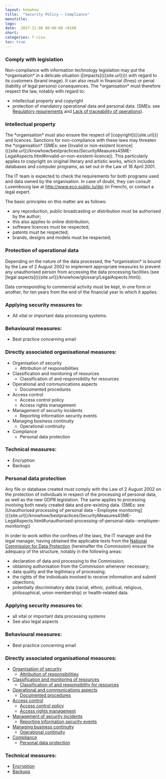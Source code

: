 ```yaml
---
layout: knowhow
title:  "Security Policy – Compliance"
menutitle:
logo:
date:  2017-11-06 00:00:00 +0100
short:
categories: f-ciso
toc: true
---
```

<h3 class="titre-page">Comply with legislation</h3>
Non-compliance with information technology legislation may put the *organisation* in a delicate situation ([impacts]({{site.url}})) with regard to its customers (brand image). It can also result in financial (fines) or penal (liability of legal persons) consequences. The *organisation* must therefore respect the law, notably with regard to:

* intellectual property and copyright
* protection of mandatory operational data and personal data. (SMEs: see [Regulatory requirements]({{site.url}}/knowhow/bestpractices/SecurityMeasures4SME-LegalAspects.html#regulatory-requirements) and [Lack of traceability of operations]({{site.url}}/knowhow/bestpractices/SecurityMeasures4SME-LegalAspects.html#lack-of-traceability-of-operations)).

<h3 class="titre-page">Intellectual property</h3>
The *organisation* must also ensure the respect of [copyright]({{site.url}}) and licences. Sanctions for non-compliance with these laws may threaten the *organisation* (SMEs: see [Invalid or non-existent licence]({{site.url}}/knowhow/bestpractices/SecurityMeasures4SME-LegalAspects.html#invalid-or-non-existent-licence)). This particularly applies to copyright on original literary and artistic works, which includes databases and computer programs, as set out in the Law of 18 April 2001.

The IT team is expected to check the requirements for both programs used and data owned by the organisation. In case of doubt, they can consult Luxembourg law at http://www.eco.public.lu/dpi (in French), or contact a legal expert.

The basic principles on this matter are as follows:

* any reproduction, public broadcasting or distribution must be authorised by the author;
* this also applies to online distribution;
* software licences must be respected;
* patents must be respected;
* brands, designs and models must be respected;

<h3 class="titre-page">Protection of operational data</h3>
Depending on the nature of the data processed, the *organisation* is bound by the Law of 2 August 2002 to implement appropriate measures to prevent any unauthorised person from accessing the data processing facilities (see [legal aspects]({{site.url}}/knowhow/glossary/LegalAspects.html)).

Data corresponding to commercial activity must be kept, in one form or another, for ten years from the end of the financial year to which it applies.

### Applying security measures to:

* All vital or important data processing systems.

### Behavioural measures:

* Best practice concerning email

### Directly associated organisational measures:

* Organisation of security
  * Attribution of responsibilities
* Classification and monitoring of resources
  * Classification of and responsibility for resources
* Operational and communications aspects
  * Documented procedures
* Access control
  * Access control policy
  * Access rights management
* Management of security incidents
  * Reporting information security events
* Managing business continuity
  * Operational continuity
* Compliance
  * Personal data protection

### Technical measures:

* Encryption
* Backups

<h3 class="titre-page">Personal data protection</h3>
Any file or database created must comply with the Law of 2 August 2002 on the protection of individuals in respect of the processing of personal data, as well as the new GDPR legislation. The same applies to processing involving both newly created data and pre-existing data. (SMEs: see [Unauthorised processing of personal data – Employee monitoring]({{site.url}}/knowhow/bestpractices/SecurityMeasures4SME-LegalAspects.html#unauthorised-processing-of-personal-data--employee-monitoring))

In order to work within the confines of the laws, the IT manager and the legal manager, having obtained the applicable texts from the [National Commission for Data Protection]({{site.url}}https://cnpd.public.lu/fr.html) (hereinafter the *Commission*) ensure the adequacy of the structure, notably in the following areas:

* declaration of data and processing to the Commission;
* obtaining authorisation from the Commission whenever necessary;
* data quality and the legitimacy of processing;
* the rights of the individuals involved to receive information and submit objections;
* potentially discriminatory data (racial, ethnic, political, religious, philosophical, union membership) or health-related data.

### Applying security measures to:

* all vital or important data processing systems
* See also legal aspects

### Behavioural measures:

* Best practice concerning email

### Directly associated organisational measures:

* [Organisation of security]({{site.url}}/knowhow/cisoapproach/SecurityPolicy-OrganisationOfSecurity.html)
  * [Attribution of responsibilities]({{site.url}}/knowhow/cisoapproach/SecurityPolicy-OrganisationOfSecurity.html#attribution-of-responsibilities)
* [Classification and monitoring of resources]({{site.url}}/knowhow/cisoapproach/SecurityPolicy-ClassificationAndControlOfResources.html)
  * [Classification of and responsibility for resources]({{site.url}}/knowhow/cisoapproach/SecurityPolicy-ClassificationAndControlOfResources.html#classification-and-responsibility-for-resources)
* [Operational and communications aspects]({{site.url}}/knowhow/cisoapproach/SecurityPolicy-OperationalAndCommunicationAspects.html)
  * [Documented procedures]({{site.url}}/knowhow/cisoapproach/SecurityPolicy-OperationalAndCommunicationAspects.html#documentation-of-procedures)
* [Access control]({{site.url}}/knowhow/cisoapproach/SecurityPolicy-AccessControl.html)
  * [Access control policy]({{site.url}}/knowhow/cisoapproach/SecurityPolicy-AccessControl.html#access-control-policy)
  * [Access rights management]({{site.url}}/knowhow/cisoapproach/SecurityPolicy-AccessControl.html#access-rights-management)
* [Management of security incidents]({{site.url}}/knowhow/cisoapproach/SecurityPolicy-ManagementOfSecurityIncidents.html)
  * [Reporting information security events]({{site.url}}/knowhow/cisoapproach/SecurityPolicy-ManagementOfSecurityIncidents.html#reporting-information-security-events)
* [Managing business continuity]({{site.url}}/knowhow/cisoapproach/SecurityPolicy-ManagingBusinessContinuity.html)
  * [Operational continuity]({{site.url}}/knowhow/cisoapproach/SecurityPolicy-OperationalAndCommunicationAspects.html)
* [Compliance]({{site.url}}/knowhow/cisoapproach/SecurityPolicy-Compliance.html)
  * [Personal data protection]({{site.url}}/knowhow/cisoapproach/SecurityPolicy-Compliance.html#personal-data-protection)

### Technical measures:

* [Encryption]({{site.url}}/knowhow/cisoapproach/SecurityPolicy-SystemDevelopmentAndMaintenance.html#encryption)
* [Backups]({{site.url}}/publications/ProtectingYourCompany.html#data-backups)
